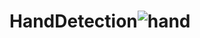 # HandDetection![hand](https://user-images.githubusercontent.com/40389694/200069692-3211c1d9-d144-4bfe-8d3c-572b8e742b00.PNG)
